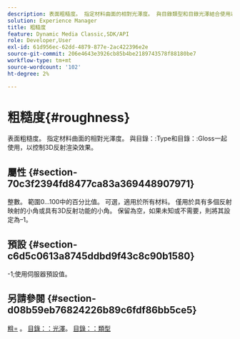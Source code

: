 ```yaml
---
description: 表面粗糙度。 指定材料曲面的相對光澤度。 與目錄類型和目錄光澤結合使用以控制3D反射渲染效果。
solution: Experience Manager
title: 粗糙度
feature: Dynamic Media Classic,SDK/API
role: Developer,User
exl-id: 61d956ec-62dd-4879-877e-2ac422396e2e
source-git-commit: 206e4643e3926cb85b4be2189743578f88180be7
workflow-type: tm+mt
source-wordcount: '102'
ht-degree: 2%

---
```


# 粗糙度{#roughness}

表面粗糙度。 指定材料曲面的相對光澤度。 與目錄：:Type和目錄：:Gloss一起使用，以控制3D反射渲染效果。

## 屬性 {#section-70c3f2394fd8477ca83a369448907971}

整數。 範圍0...100中的百分比值。 可選，適用於所有材料。 僅用於具有多個反射映射的小角或具有3D反射功能的小角。 保留為空，如果未知或不需要，則將其設定為–1。

## 預設 {#section-c6d5c0613a8745ddbd9f43c8c90b1580}

-1;使用伺服器預設值。

## 另請參閱 {#section-d08b59eb76824226b89c6fdf86bb5ce5}

[粗=](../../../../../ir-api/http-protocol/image-rendering-api-ref/c-ir-http-protocol-ref/c-ir-http-protocol-command-reference/r-ir-rough.md#reference-00add846b09f4dc39420bda1ca414180) 。 [目錄：：光澤](../../../../../ir-api/material-cat/image-rendering-api-ref/c-ir-material-catalog/c-ir-material-data-reference/r-ir-cat-gloss.md#reference-5277f62a67e2408ab94699aa712f1eeb)。 [目錄：：類型](../../../../../ir-api/material-cat/image-rendering-api-ref/c-ir-material-catalog/c-ir-material-data-reference/r-ir-cat-type.md#reference-9bea147dda9f4e74bc0ec79dcc0d9161)
